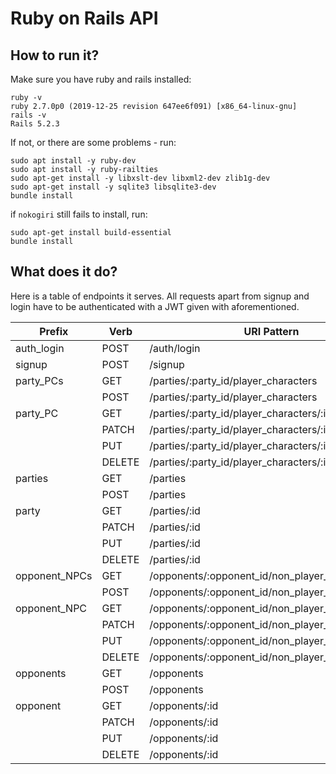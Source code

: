 # Ruby on Rails API

## How to run it?
Make sure you have ruby and rails installed:
```
ruby -v
ruby 2.7.0p0 (2019-12-25 revision 647ee6f091) [x86_64-linux-gnu]
rails -v
Rails 5.2.3
```
If not, or there are some problems - run:
```
sudo apt install -y ruby-dev
sudo apt install -y ruby-railties
sudo apt-get install -y libxslt-dev libxml2-dev zlib1g-dev 
sudo apt-get install -y sqlite3 libsqlite3-dev
bundle install
```
if ```nokogiri``` still fails to install, run:
```
sudo apt-get install build-essential
bundle install
```

## What does it do?
Here is a table of endpoints it serves. All requests apart from signup and login have to be authenticated with a JWT given with aforementioned.

| Prefix        | Verb   | URI Pattern                                        |
|---------------|--------|----------------------------------------------------|
| auth_login    | POST   | /auth/login                                        |
| signup        | POST   | /signup                                            |
| party_PCs     | GET    | /parties/:party_id/player_characters               |
|               | POST   | /parties/:party_id/player_characters               |
| party_PC      | GET    | /parties/:party_id/player_characters/:id           |
|               | PATCH  | /parties/:party_id/player_characters/:id           |
|               | PUT    | /parties/:party_id/player_characters/:id           | 
|               | DELETE | /parties/:party_id/player_characters/:id           | 
| parties       | GET    | /parties                                           |
|               | POST   | /parties                                           |
| party         | GET    | /parties/:id                                       | 
|               | PATCH  | /parties/:id                                       |
|               | PUT    | /parties/:id                                       | 
|               | DELETE | /parties/:id                                       | 
| opponent_NPCs | GET    | /opponents/:opponent_id/non_player_characters      | 
|               | POST   | /opponents/:opponent_id/non_player_characters      | 
| opponent_NPC  | GET    | /opponents/:opponent_id/non_player_characters/:id  | 
|               | PATCH  | /opponents/:opponent_id/non_player_characters/:id  | 
|               | PUT    | /opponents/:opponent_id/non_player_characters/:id  | 
|               | DELETE | /opponents/:opponent_id/non_player_characters/:id  | 
| opponents     | GET    | /opponents                                         |
|               | POST   | /opponents                                         |
| opponent      | GET    | /opponents/:id                                     |
|               | PATCH  | /opponents/:id                                     |
|               | PUT    | /opponents/:id                                     | 
|               | DELETE | /opponents/:id                                     | 

